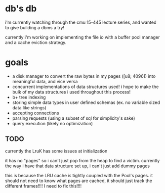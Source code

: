# db's db

i'm currently watching through the cmu 15-445 lecture series, and wanted to give building a dbms a try!

currently i'm working on implementing the file io with a buffer pool manager and a cache eviction strategy.

# goals

- a disk manager to convert the raw bytes in my pages ([u8; 4096]) into meaningful data, and vice versa
- concurrent implementations of data structures used! i hope to make the bulk of my data structures i used throughout this process!
- b+ tree indexing
- storing simple data types in user defined schemas (ex. no variable sized data like strings)
- accepting connections
- parsing requests (using a subset of sql for simplicity's sake)
- query execution (likely no optimization)

## TODO

currently the LruK has some issues at initialization

it has no "pages" so i can't just pop from the heap to find a victim. currently the way i have that data structure set up, i can't just add dummy pages

this is because the LRU cache is tightly coupled with the Pool's pages. it should not need to know what pages are cached, it should just track the different frames!!!! I need to fix this!!!!
